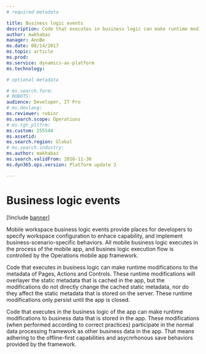 ```yaml
---
# required metadata

title: Business logic events
description: Code that executes in business logic can make runtime modifications to the metadata of Pages, Actions and Controls.
author: makhabaz
manager: AnnBe
ms.date: 08/14/2017
ms.topic: article
ms.prod: 
ms.service: dynamics-ax-platform
ms.technology: 

# optional metadata

# ms.search.form: 
# ROBOTS: 
audience: Developer, IT Pro
# ms.devlang: 
ms.reviewer: robinr
ms.search.scope: Operations
# ms.tgt_pltfrm: 
ms.custom: 255544
ms.assetid: 
ms.search.region: Global
# ms.search.industry: 
ms.author: makhabaz
ms.search.validFrom: 2016-11-30
ms.dyn365.ops.version: Platform update 3

---
```


# Business logic events

[!include [banner](../../includes/banner.md)]

Mobile workspace business logic events provide places for developers to specify workspace configuration to enhace capability, and implement business-scenario-specific behaviors. All mobile business logic executes in the process of the mobile app, and busines logic execution flow is controlled by the Operations mobile app framework. 

Code that executes in business logic can make runtime modifications to the metadata of Pages, Actions and Controls. These runtime modifications will overlayer the static metadata that is cached in the app, but the modifications do not directly change the cached static metadata, nor do they affect the static metadata that is stored on the server. These runtime modifications only persist until the app is closed. 

Code that executes in the business logic of the app can make runtime modifications to business data that is stored in the app. These modifications (when performed according to correct practices) participate in the normal data processing framework as other business data in the app. That means adhering to the offline-first capabilities and asycnrhonous save behaviors provided by the framework.

